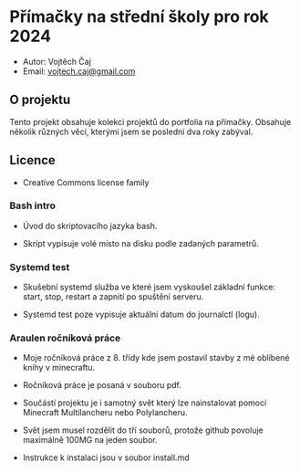 # Přímačky na střední školy pro rok 2024

* Autor: Vojtěch Čaj
* Email: vojtech.caj@gmail.com

## O projektu 

Tento projekt obsahuje kolekci projektů do portfolia
na přímačky. 
Obsahuje několik různých věcí, kterými jsem se poslední
dva roky zabýval.


## Licence 

* Creative Commons license family


### Bash intro

* Úvod do skriptovacího jazyka bash.

* Skript vypisuje volé místo na disku podle zadaných parametrů.

### Systemd test

* Skušební systemd služba ve které jsem vyskoušel základní
  funkce: start, stop, restart a zapnití po spuštění serveru.

* Systemd test poze vypisuje aktuální datum do journalctl (logu).

### Araulen ročníková práce

* Moje ročníková práce z 8. třídy kde jsem postavil stavby
  z mé oblíbené knihy v minecraftu.

* Ročníková práce je posaná v souboru pdf.

* Součástí projektu je i samotný svět který lze nainstalovat pomocí
  Minecraft Multilancheru nebo Polylancheru.

* Svět jsem musel rozdělit do tří souborů, protože github povoluje
  maximálně 100MG na jeden soubor.

* Instrukce k instalaci jsou v soubor install.md
